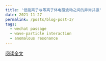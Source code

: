 ```yaml
---
title: '低能离子与等离子体电磁波动之间的异常共振'
date: 2021-11-27
permalink: /posts/blog-post-3/
tags:
  - wechat passage
  - wave-particle interaction
  - anomalous resonance
---
```

[阅读全文](https://mp.weixin.qq.com/s/h6rndWYUZB2_jo3a-9ehTw)
